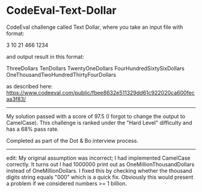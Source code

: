 CodeEval-Text-Dollar
====================

CodeEval challenge called Text Dollar, where you take an input file with format:

3
10
21
466
1234

and output result in this format:

ThreeDollars
TenDollars
TwentyOneDollars
FourHundredSixtySixDollars
OneThousandTwoHundredThirtyFourDollars

as described here: https://www.codeeval.com/public/fbee8632e511329dd61c922020ca600fecaa3f83/

-----

My solution passed with a score of 97.5 (I forgot to change the output to CamelCase). This challenge is ranked under the "Hard Level" difficulty and has a 68% pass rate.

Completed as part of the Dot & Bo interview process.

-----

edit: My original assumption was incorrect; I had implemented CamelCase correctly.  It turns out I had 1000000 print out as OneMillionThousandDollars instead of OneMillionDollars.  I fixed this by checking whether the thousand digits string equals "000" which is a quick fix.  Obviously this would present a problem if we considered numbers >= 1 billion.
